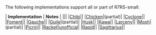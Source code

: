 The following implementations support all or part of R7RS-small:

| **Implementation** | **Notes** |
|||
|[Chibi](https://github.com/ashinn/chibi-scheme)||
|[Chicken](https://www.call-cc.org/)|(partial)|
|[Cyclone](http://justinethier.github.io/cyclone/)||
|[Foment](https://github.com/leftmike/foment)||
|[Gauche](http://practical-scheme.net/gauche/)||
|[Guile](https://www.gnu.org/software/guile/)|(partial)|
|[Husk](https://github.com/justinethier/husk-scheme)||
|[Kawa](https://www.gnu.org/software/kawa/index.html)||
|[Larceny](http://larcenists.org/)||
|[Mosh](http://mosh.monaos.org/files/doc/text/About-txt.html)|(partial)|
|[Picrin](https://github.com/picrin-scheme/picrin)||
|[Racket](http://racket-lang.org/)|[unofficial](https://github.com/lexi-lambda/racket-r7rs)|
|[Rapid](https://gitlab.com/nieper/rapid-scheme)||
|[Sagittarius](https://bitbucket.org/ktakashi/sagittarius-scheme/wiki/Home)||
